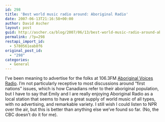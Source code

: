 ```yaml
---
id: 298
title: 'Best world music radio around: Aboriginal Radio'
date: 2007-06-13T21:16:58+00:00
author: David Ascher
layout: post
guid: http://ascher.ca/blog/2007/06/13/best-world-music-radio-around-aboriginal-radio/
permalink: /?p=298
restapi_import_id:
  - 5780561eab8f6
original_post_id:
  - "298"
categories:
  - General
---
```

I&#8217;ve been meaning to advertise for the folks at 106.3FM [Aboriginal Voices Radio](http://aboriginalvoices.com/). I&#8217;m not particularly receptive to most discussions around &#8220;first nations&#8221; issues, which is how Canadians refer to their aboriginal population, but I have to say that Emily and I are really enjoying Aboriginal Radio as a local station that seems to have a great supply of world music of all types, with no advertising, and remarkable variety. I still wish I could listen to NPR over the air, but this is better than anything else we&#8217;ve found so far. (No, the CBC doesn&#8217;t do it for me).